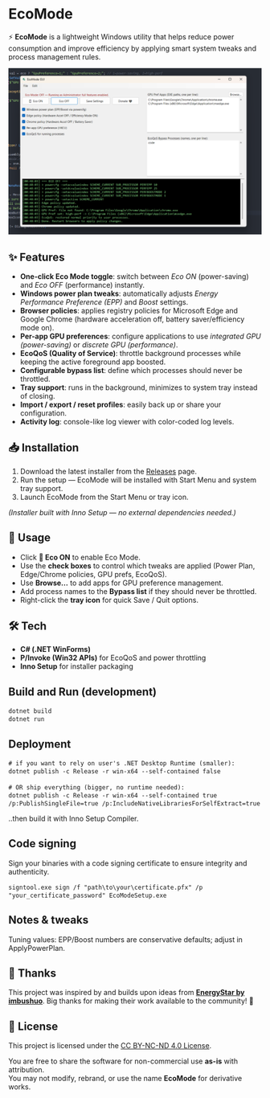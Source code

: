 # EcoMode

⚡ **EcoMode** is a lightweight Windows utility that helps reduce power consumption and improve efficiency by applying smart system tweaks and process management rules.

![EcoMode Screenshot](docs/screenshot.png)

## ✨ Features

* **One-click Eco Mode toggle**: switch between *Eco ON* (power-saving) and *Eco OFF* (performance) instantly.
* **Windows power plan tweaks**: automatically adjusts *Energy Performance Preference (EPP)* and *Boost* settings.
* **Browser policies**: applies registry policies for Microsoft Edge and Google Chrome (hardware acceleration off, battery saver/efficiency mode on).
* **Per-app GPU preferences**: configure applications to use *integrated GPU (power-saving)* or *discrete GPU (performance)*.
* **EcoQoS (Quality of Service)**: throttle background processes while keeping the active foreground app boosted.
* **Configurable bypass list**: define which processes should never be throttled.
* **Tray support**: runs in the background, minimizes to system tray instead of closing.
* **Import / export / reset profiles**: easily back up or share your configuration.
* **Activity log**: console-like log viewer with color-coded log levels.

## 📥 Installation

1. Download the latest installer from the [Releases](../../releases) page.
2. Run the setup — EcoMode will be installed with Start Menu and system tray support.
3. Launch EcoMode from the Start Menu or tray icon.

*(Installer built with Inno Setup — no external dependencies needed.)*

## 🚀 Usage

* Click **🔋 Eco ON** to enable Eco Mode.
* Use the **check boxes** to control which tweaks are applied (Power Plan, Edge/Chrome policies, GPU prefs, EcoQoS).
* Use **Browse…** to add apps for GPU preference management.
* Add process names to the **Bypass list** if they should never be throttled.
* Right-click the **tray icon** for quick Save / Quit options.

## 🛠 Tech

* **C# (.NET WinForms)**
* **P/Invoke (Win32 APIs)** for EcoQoS and power throttling
* **Inno Setup** for installer packaging

## Build and Run (development)

```
dotnet build
dotnet run
```

## Deployment

```
# if you want to rely on user's .NET Desktop Runtime (smaller):
dotnet publish -c Release -r win-x64 --self-contained false

# OR ship everything (bigger, no runtime needed):
dotnet publish -c Release -r win-x64 --self-contained true /p:PublishSingleFile=true /p:IncludeNativeLibrariesForSelfExtract=true
```

..then build it with Inno Setup Compiler.

## Code signing

Sign your binaries with a code signing certificate to ensure integrity and authenticity.

```
signtool.exe sign /f "path\to\your\certificate.pfx" /p "your_certificate_password" EcoModeSetup.exe
```

## Notes & tweaks

Tuning values: EPP/Boost numbers are conservative defaults; adjust in ApplyPowerPlan.

## 🙏 Thanks

This project was inspired by and builds upon ideas from
[**EnergyStar by imbushuo**](https://github.com/imbushuo/EnergyStar).
Big thanks for making their work available to the community! 💚

## 📜 License

This project is licensed under the [CC BY-NC-ND 4.0 License](LICENSE).

You are free to share the software for non-commercial use **as-is** with attribution.  
You may not modify, rebrand, or use the name **EcoMode** for derivative works.  
